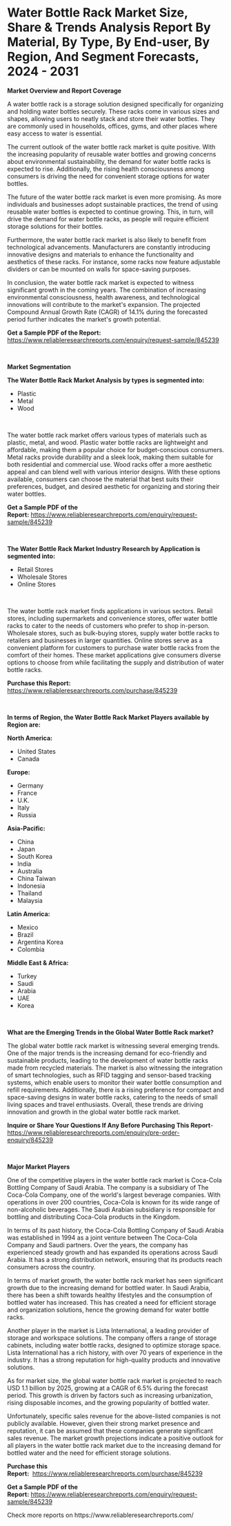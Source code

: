 <p><h1>Water Bottle Rack Market Size, Share & Trends Analysis Report By Material, By Type, By End-user, By Region, And Segment Forecasts, 2024 - 2031</h1></p><p><strong>Market Overview and Report Coverage</strong></p>
<p><p>A water bottle rack is a storage solution designed specifically for organizing and holding water bottles securely. These racks come in various sizes and shapes, allowing users to neatly stack and store their water bottles. They are commonly used in households, offices, gyms, and other places where easy access to water is essential.</p><p>The current outlook of the water bottle rack market is quite positive. With the increasing popularity of reusable water bottles and growing concerns about environmental sustainability, the demand for water bottle racks is expected to rise. Additionally, the rising health consciousness among consumers is driving the need for convenient storage options for water bottles.</p><p>The future of the water bottle rack market is even more promising. As more individuals and businesses adopt sustainable practices, the trend of using reusable water bottles is expected to continue growing. This, in turn, will drive the demand for water bottle racks, as people will require efficient storage solutions for their bottles.</p><p>Furthermore, the water bottle rack market is also likely to benefit from technological advancements. Manufacturers are constantly introducing innovative designs and materials to enhance the functionality and aesthetics of these racks. For instance, some racks now feature adjustable dividers or can be mounted on walls for space-saving purposes.</p><p>In conclusion, the water bottle rack market is expected to witness significant growth in the coming years. The combination of increasing environmental consciousness, health awareness, and technological innovations will contribute to the market's expansion. The projected Compound Annual Growth Rate (CAGR) of 14.1% during the forecasted period further indicates the market's growth potential.</p></p>
<p><strong>Get a Sample PDF of the Report:</strong> <a href="https://www.reliableresearchreports.com/enquiry/request-sample/845239">https://www.reliableresearchreports.com/enquiry/request-sample/845239</a></p>
<p>&nbsp;</p>
<p><strong>Market Segmentation</strong></p>
<p><strong>The Water Bottle Rack Market Analysis by types is segmented into:</strong></p>
<p><ul><li>Plastic</li><li>Metal</li><li>Wood</li></ul></p>
<p>&nbsp;</p>
<p><p>The water bottle rack market offers various types of materials such as plastic, metal, and wood. Plastic water bottle racks are lightweight and affordable, making them a popular choice for budget-conscious consumers. Metal racks provide durability and a sleek look, making them suitable for both residential and commercial use. Wood racks offer a more aesthetic appeal and can blend well with various interior designs. With these options available, consumers can choose the material that best suits their preferences, budget, and desired aesthetic for organizing and storing their water bottles.</p></p>
<p><strong>Get a Sample PDF of the Report:</strong>&nbsp;<a href="https://www.reliableresearchreports.com/enquiry/request-sample/845239">https://www.reliableresearchreports.com/enquiry/request-sample/845239</a></p>
<p>&nbsp;</p>
<p><strong>The Water Bottle Rack Market Industry Research by Application is segmented into:</strong></p>
<p><ul><li>Retail Stores</li><li>Wholesale Stores</li><li>Online Stores</li></ul></p>
<p>&nbsp;</p>
<p><p>The water bottle rack market finds applications in various sectors. Retail stores, including supermarkets and convenience stores, offer water bottle racks to cater to the needs of customers who prefer to shop in-person. Wholesale stores, such as bulk-buying stores, supply water bottle racks to retailers and businesses in larger quantities. Online stores serve as a convenient platform for customers to purchase water bottle racks from the comfort of their homes. These market applications give consumers diverse options to choose from while facilitating the supply and distribution of water bottle racks.</p></p>
<p><strong>Purchase this Report:</strong>&nbsp; <a href="https://www.reliableresearchreports.com/purchase/845239">https://www.reliableresearchreports.com/purchase/845239</a></p>
<p>&nbsp;</p>
<p><strong>In terms of Region, the Water Bottle Rack Market Players available by Region are:</strong></p>
<p>
    <p> <strong> North America: </strong>
        <ul>
            <li>United States</li>
            <li>Canada</li>
        </ul>
        </p> 
    <p> <strong> Europe: </strong>
        <ul>
            <li>Germany</li>
            <li>France</li>
            <li>U.K.</li>
            <li>Italy</li>
            <li>Russia</li>
        </ul>
        </p> 
    <p> <strong> Asia-Pacific: </strong>
        <ul>
            <li>China</li>
            <li>Japan</li>
            <li>South Korea</li>
            <li>India</li>
            <li>Australia</li>
            <li>China Taiwan</li>
            <li>Indonesia</li>
            <li>Thailand</li>
            <li>Malaysia</li>
        </ul>
        </p> 
    <p> <strong> Latin America: </strong>
        <ul>
            <li>Mexico</li>
            <li>Brazil</li>
            <li>Argentina Korea</li>
            <li>Colombia</li>
        </ul>
        </p> 
    <p> <strong> Middle East & Africa: </strong>
        <ul>
            <li>Turkey</li>
            <li>Saudi</li>
            <li>Arabia</li>
            <li>UAE</li>
            <li>Korea</li>
        </ul>
    </p>
    </p>
<p>&nbsp;</p>
<p><strong>What are the Emerging Trends in the Global Water Bottle Rack market?</strong></p>
<p><p>The global water bottle rack market is witnessing several emerging trends. One of the major trends is the increasing demand for eco-friendly and sustainable products, leading to the development of water bottle racks made from recycled materials. The market is also witnessing the integration of smart technologies, such as RFID tagging and sensor-based tracking systems, which enable users to monitor their water bottle consumption and refill requirements. Additionally, there is a rising preference for compact and space-saving designs in water bottle racks, catering to the needs of small living spaces and travel enthusiasts. Overall, these trends are driving innovation and growth in the global water bottle rack market.</p></p>
<p><strong>Inquire or Share Your Questions If Any Before Purchasing This Report</strong>- <a href="https://www.reliableresearchreports.com/enquiry/pre-order-enquiry/845239">https://www.reliableresearchreports.com/enquiry/pre-order-enquiry/845239</a></p>
<p>&nbsp;</p>
<p><strong>Major Market Players</strong></p>
<p><p>One of the competitive players in the water bottle rack market is Coca-Cola Bottling Company of Saudi Arabia. The company is a subsidiary of The Coca-Cola Company, one of the world's largest beverage companies. With operations in over 200 countries, Coca-Cola is known for its wide range of non-alcoholic beverages. The Saudi Arabian subsidiary is responsible for bottling and distributing Coca-Cola products in the Kingdom. </p><p>In terms of its past history, the Coca-Cola Bottling Company of Saudi Arabia was established in 1994 as a joint venture between The Coca-Cola Company and Saudi partners. Over the years, the company has experienced steady growth and has expanded its operations across Saudi Arabia. It has a strong distribution network, ensuring that its products reach consumers across the country.</p><p>In terms of market growth, the water bottle rack market has seen significant growth due to the increasing demand for bottled water. In Saudi Arabia, there has been a shift towards healthy lifestyles and the consumption of bottled water has increased. This has created a need for efficient storage and organization solutions, hence the growing demand for water bottle racks.</p><p>Another player in the market is Lista International, a leading provider of storage and workspace solutions. The company offers a range of storage cabinets, including water bottle racks, designed to optimize storage space. Lista International has a rich history, with over 70 years of experience in the industry. It has a strong reputation for high-quality products and innovative solutions.</p><p>As for market size, the global water bottle rack market is projected to reach USD 1.1 billion by 2025, growing at a CAGR of 6.5% during the forecast period. This growth is driven by factors such as increasing urbanization, rising disposable incomes, and the growing popularity of bottled water.</p><p>Unfortunately, specific sales revenue for the above-listed companies is not publicly available. However, given their strong market presence and reputation, it can be assumed that these companies generate significant sales revenue. The market growth projections indicate a positive outlook for all players in the water bottle rack market due to the increasing demand for bottled water and the need for efficient storage solutions.</p></p>
<p><strong>Purchase this Report:</strong>&nbsp;&nbsp;<a href="https://www.reliableresearchreports.com/purchase/845239">https://www.reliableresearchreports.com/purchase/845239</a></p>
<p></p>
<p><strong>Get a Sample PDF of the Report:</strong>&nbsp;<a href="https://www.reliableresearchreports.com/enquiry/request-sample/845239">https://www.reliableresearchreports.com/enquiry/request-sample/845239</a></p>
<p>Check more reports on https://www.reliableresearchreports.com/</p>